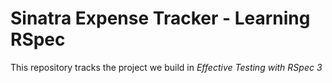 # Sinatra Expense Tracker - Learning RSpec
This repository tracks the project we build in *Effective Testing with RSpec 3*
